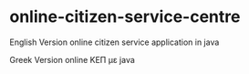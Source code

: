 # online-citizen-service-centre

English Version
online citizen service application in java 

Greek Version
online ΚΕΠ με java
